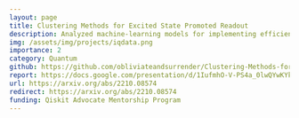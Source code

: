 ```yaml
---
layout: page
title: Clustering Methods for Excited State Promoted Readout
description: Analyzed machine-learning models for implementing efficient multi-qubit discrimination from experimental calibration data from IBMQ devices for improving qubit-state-assignment fidelity performance and robustness to readout crosstalk.
img: /assets/img/projects/iqdata.png
importance: 2
category: Quantum
github: https://github.com/obliviateandsurrender/Clustering-Methods-for-Excited-State-Promoted-Readout
report: https://docs.google.com/presentation/d/1IufmhO-V-PS4a_0lwQYwKYkrMPWtykZk_DeYLrLHPow/edit?usp=sharing/
url: https://arxiv.org/abs/2210.08574
redirect: https://arxiv.org/abs/2210.08574
funding: Qiskit Advocate Mentorship Program
---
```



